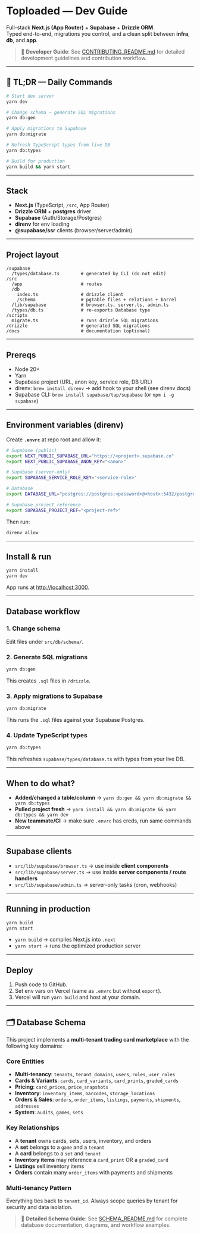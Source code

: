 # Toploaded — Dev Guide

Full-stack **Next.js (App Router)** + **Supabase** + **Drizzle ORM**.  
Typed end-to-end, migrations you control, and a clean split between **infra**, **db**, and **app**.

> 📖 **Developer Guide**: See [CONTRIBUTING_README.md](./CONTRIBUTING_README.md) for detailed development guidelines and contribution workflow.

---

## 🚀 TL;DR — Daily Commands

```bash
# Start dev server
yarn dev

# Change schema → generate SQL migrations
yarn db:gen

# Apply migrations to Supabase
yarn db:migrate

# Refresh TypeScript types from live DB
yarn db:types

# Build for production
yarn build && yarn start
```

---

## Stack

- **Next.js** (TypeScript, `/src`, App Router)
- **Drizzle ORM** + **postgres** driver
- **Supabase** (Auth/Storage/Postgres)
- **direnv** for env loading
- **@supabase/ssr** clients (browser/server/admin)

---

## Project layout

```
/supabase
  /types/database.ts        # generated by CLI (do not edit)
/src
  /app                      # routes
  /db
    index.ts                # drizzle client
    /schema                 # pgTable files + relations + barrel
  /lib/supabase             # browser.ts, server.ts, admin.ts
  /types/db.ts              # re-exports Database type
/scripts
  migrate.ts                # runs drizzle SQL migrations
/drizzle                    # generated SQL migrations
/docs                       # documentation (optional)
```

---

## Prereqs

- Node 20+
- Yarn
- Supabase project (URL, anon key, service role, DB URL)
- direnv: `brew install direnv` → add hook to your shell (see direnv docs)
- Supabase CLI: `brew install supabase/tap/supabase` (or `npm i -g supabase`)

---

## Environment variables (direnv)

Create **`.envrc`** at repo root and allow it:

```sh
# Supabase (public)
export NEXT_PUBLIC_SUPABASE_URL="https://<project>.supabase.co"
export NEXT_PUBLIC_SUPABASE_ANON_KEY="<anon>"

# Supabase (server-only)
export SUPABASE_SERVICE_ROLE_KEY="<service-role>"

# Database
export DATABASE_URL="postgres://postgres:<password>@<host>:5432/postgres?sslmode=require"

# Supabase project reference
export SUPABASE_PROJECT_REF="<project-ref>"
```

Then run:

```bash
direnv allow
```

---

## Install & run

```bash
yarn install
yarn dev
```

App runs at [http://localhost:3000](http://localhost:3000).

---

## Database workflow

### 1. Change schema

Edit files under `src/db/schema/`.

### 2. Generate SQL migrations

```bash
yarn db:gen
```

This creates `.sql` files in `/drizzle`.

### 3. Apply migrations to Supabase

```bash
yarn db:migrate
```

This runs the `.sql` files against your Supabase Postgres.

### 4. Update TypeScript types

```bash
yarn db:types
```

This refreshes `supabase/types/database.ts` with types from your live DB.

---

## When to do what?

- **Added/changed a table/column** → `yarn db:gen && yarn db:migrate && yarn db:types`
- **Pulled project fresh** → `yarn install && yarn db:migrate && yarn db:types && yarn dev`
- **New teammate/CI** → make sure `.envrc` has creds, run same commands above

---

## Supabase clients

- `src/lib/supabase/browser.ts` → use inside **client components**
- `src/lib/supabase/server.ts` → use inside **server components / route handlers**
- `src/lib/supabase/admin.ts` → server-only tasks (cron, webhooks)

---

## Running in production

```bash
yarn build
yarn start
```

- `yarn build` → compiles Next.js into `.next`
- `yarn start` → runs the optimized production server

---

## Deploy

1. Push code to GitHub.
2. Set env vars on Vercel (same as `.envrc` but without `export`).
3. Vercel will run `yarn build` and host at your domain.

---

## 🗂️ Database Schema

This project implements a **multi-tenant trading card marketplace** with the following key domains:

### **Core Entities**

- **Multi-tenancy**: `tenants`, `tenant_domains`, `users`, `roles`, `user_roles`
- **Cards & Variants**: `cards`, `card_variants`, `card_prints`, `graded_cards`
- **Pricing**: `card_prices`, `price_snapshots`
- **Inventory**: `inventory_items`, `barcodes`, `storage_locations`
- **Orders & Sales**: `orders`, `order_items`, `listings`, `payments`, `shipments`, `addresses`
- **System**: `audits`, `games`, `sets`

### **Key Relationships**

- A **tenant** owns cards, sets, users, inventory, and orders
- A **set** belongs to a `game` and a `tenant`
- A **card** belongs to a `set` and `tenant`
- **Inventory items** may reference a `card_print` OR a `graded_card`
- **Listings** sell inventory items
- **Orders** contain many `order_items` with payments and shipments

### **Multi-tenancy Pattern**

Everything ties back to `tenant_id`. Always scope queries by tenant for security and data isolation.

> 📖 **Detailed Schema Guide**: See [SCHEMA_README.md](./SCHEMA_README.md) for complete database documentation, diagrams, and workflow examples.
